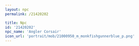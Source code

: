 ```yaml
---
layout: npc
permalink: /21420202

title: Npc
id: '21420202'
npc_name: 'Angler Corsair'
icon_url: 'portrait/mob/21000950_m_monkfishgunnerblue_p.png'
---
```

